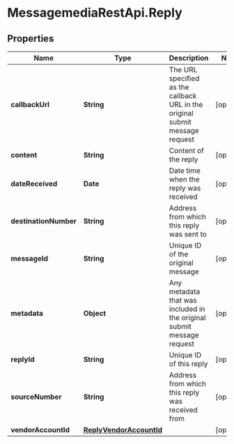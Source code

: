 # MessagemediaRestApi.Reply

## Properties
Name | Type | Description | Notes
------------ | ------------- | ------------- | -------------
**callbackUrl** | **String** | The URL specified as the callback URL in the original submit message request | [optional] 
**content** | **String** | Content of the reply | [optional] 
**dateReceived** | **Date** | Date time when the reply was received | [optional] 
**destinationNumber** | **String** | Address from which this reply was sent to | [optional] 
**messageId** | **String** | Unique ID of the original message | [optional] 
**metadata** | **Object** | Any metadata that was included in the original submit message request | [optional] 
**replyId** | **String** | Unique ID of this reply | [optional] 
**sourceNumber** | **String** | Address from which this reply was received from | [optional] 
**vendorAccountId** | [**ReplyVendorAccountId**](ReplyVendorAccountId.md) |  | [optional] 


